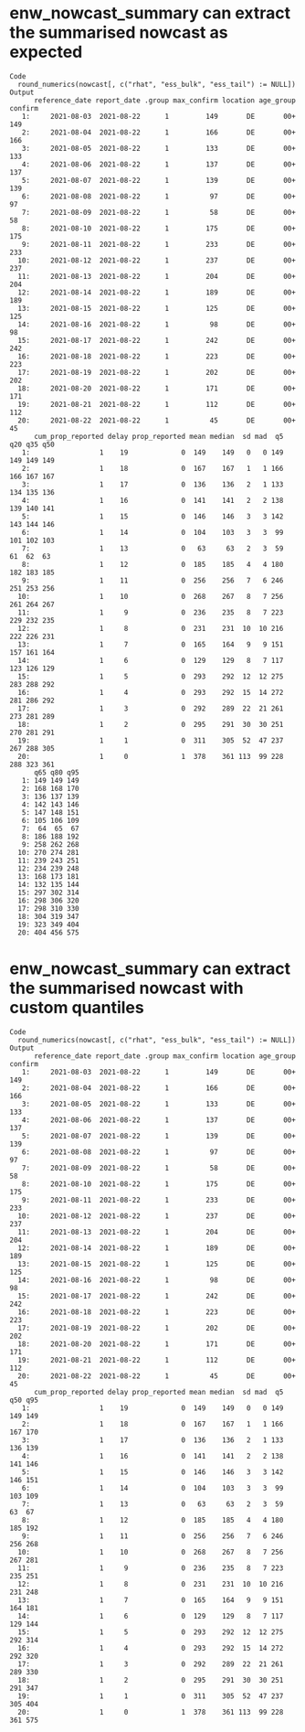 # enw_nowcast_summary can extract the summarised nowcast as expected

    Code
      round_numerics(nowcast[, c("rhat", "ess_bulk", "ess_tail") := NULL])
    Output
          reference_date report_date .group max_confirm location age_group confirm
       1:     2021-08-03  2021-08-22      1         149       DE       00+     149
       2:     2021-08-04  2021-08-22      1         166       DE       00+     166
       3:     2021-08-05  2021-08-22      1         133       DE       00+     133
       4:     2021-08-06  2021-08-22      1         137       DE       00+     137
       5:     2021-08-07  2021-08-22      1         139       DE       00+     139
       6:     2021-08-08  2021-08-22      1          97       DE       00+      97
       7:     2021-08-09  2021-08-22      1          58       DE       00+      58
       8:     2021-08-10  2021-08-22      1         175       DE       00+     175
       9:     2021-08-11  2021-08-22      1         233       DE       00+     233
      10:     2021-08-12  2021-08-22      1         237       DE       00+     237
      11:     2021-08-13  2021-08-22      1         204       DE       00+     204
      12:     2021-08-14  2021-08-22      1         189       DE       00+     189
      13:     2021-08-15  2021-08-22      1         125       DE       00+     125
      14:     2021-08-16  2021-08-22      1          98       DE       00+      98
      15:     2021-08-17  2021-08-22      1         242       DE       00+     242
      16:     2021-08-18  2021-08-22      1         223       DE       00+     223
      17:     2021-08-19  2021-08-22      1         202       DE       00+     202
      18:     2021-08-20  2021-08-22      1         171       DE       00+     171
      19:     2021-08-21  2021-08-22      1         112       DE       00+     112
      20:     2021-08-22  2021-08-22      1          45       DE       00+      45
          cum_prop_reported delay prop_reported mean median  sd mad  q5 q20 q35 q50
       1:                 1    19             0  149    149   0   0 149 149 149 149
       2:                 1    18             0  167    167   1   1 166 166 167 167
       3:                 1    17             0  136    136   2   1 133 134 135 136
       4:                 1    16             0  141    141   2   2 138 139 140 141
       5:                 1    15             0  146    146   3   3 142 143 144 146
       6:                 1    14             0  104    103   3   3  99 101 102 103
       7:                 1    13             0   63     63   2   3  59  61  62  63
       8:                 1    12             0  185    185   4   4 180 182 183 185
       9:                 1    11             0  256    256   7   6 246 251 253 256
      10:                 1    10             0  268    267   8   7 256 261 264 267
      11:                 1     9             0  236    235   8   7 223 229 232 235
      12:                 1     8             0  231    231  10  10 216 222 226 231
      13:                 1     7             0  165    164   9   9 151 157 161 164
      14:                 1     6             0  129    129   8   7 117 123 126 129
      15:                 1     5             0  293    292  12  12 275 283 288 292
      16:                 1     4             0  293    292  15  14 272 281 286 292
      17:                 1     3             0  292    289  22  21 261 273 281 289
      18:                 1     2             0  295    291  30  30 251 270 281 291
      19:                 1     1             0  311    305  52  47 237 267 288 305
      20:                 1     0             1  378    361 113  99 228 288 323 361
          q65 q80 q95
       1: 149 149 149
       2: 168 168 170
       3: 136 137 139
       4: 142 143 146
       5: 147 148 151
       6: 105 106 109
       7:  64  65  67
       8: 186 188 192
       9: 258 262 268
      10: 270 274 281
      11: 239 243 251
      12: 234 239 248
      13: 168 173 181
      14: 132 135 144
      15: 297 302 314
      16: 298 306 320
      17: 298 310 330
      18: 304 319 347
      19: 323 349 404
      20: 404 456 575

# enw_nowcast_summary can extract the summarised nowcast with custom quantiles

    Code
      round_numerics(nowcast[, c("rhat", "ess_bulk", "ess_tail") := NULL])
    Output
          reference_date report_date .group max_confirm location age_group confirm
       1:     2021-08-03  2021-08-22      1         149       DE       00+     149
       2:     2021-08-04  2021-08-22      1         166       DE       00+     166
       3:     2021-08-05  2021-08-22      1         133       DE       00+     133
       4:     2021-08-06  2021-08-22      1         137       DE       00+     137
       5:     2021-08-07  2021-08-22      1         139       DE       00+     139
       6:     2021-08-08  2021-08-22      1          97       DE       00+      97
       7:     2021-08-09  2021-08-22      1          58       DE       00+      58
       8:     2021-08-10  2021-08-22      1         175       DE       00+     175
       9:     2021-08-11  2021-08-22      1         233       DE       00+     233
      10:     2021-08-12  2021-08-22      1         237       DE       00+     237
      11:     2021-08-13  2021-08-22      1         204       DE       00+     204
      12:     2021-08-14  2021-08-22      1         189       DE       00+     189
      13:     2021-08-15  2021-08-22      1         125       DE       00+     125
      14:     2021-08-16  2021-08-22      1          98       DE       00+      98
      15:     2021-08-17  2021-08-22      1         242       DE       00+     242
      16:     2021-08-18  2021-08-22      1         223       DE       00+     223
      17:     2021-08-19  2021-08-22      1         202       DE       00+     202
      18:     2021-08-20  2021-08-22      1         171       DE       00+     171
      19:     2021-08-21  2021-08-22      1         112       DE       00+     112
      20:     2021-08-22  2021-08-22      1          45       DE       00+      45
          cum_prop_reported delay prop_reported mean median  sd mad  q5 q50 q95
       1:                 1    19             0  149    149   0   0 149 149 149
       2:                 1    18             0  167    167   1   1 166 167 170
       3:                 1    17             0  136    136   2   1 133 136 139
       4:                 1    16             0  141    141   2   2 138 141 146
       5:                 1    15             0  146    146   3   3 142 146 151
       6:                 1    14             0  104    103   3   3  99 103 109
       7:                 1    13             0   63     63   2   3  59  63  67
       8:                 1    12             0  185    185   4   4 180 185 192
       9:                 1    11             0  256    256   7   6 246 256 268
      10:                 1    10             0  268    267   8   7 256 267 281
      11:                 1     9             0  236    235   8   7 223 235 251
      12:                 1     8             0  231    231  10  10 216 231 248
      13:                 1     7             0  165    164   9   9 151 164 181
      14:                 1     6             0  129    129   8   7 117 129 144
      15:                 1     5             0  293    292  12  12 275 292 314
      16:                 1     4             0  293    292  15  14 272 292 320
      17:                 1     3             0  292    289  22  21 261 289 330
      18:                 1     2             0  295    291  30  30 251 291 347
      19:                 1     1             0  311    305  52  47 237 305 404
      20:                 1     0             1  378    361 113  99 228 361 575

